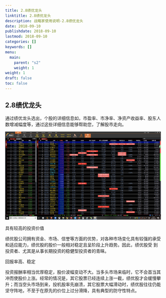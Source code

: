 ```yaml
---
title: 2.8绩优龙头
linktitle: 2.8绩优龙头
description: 战略家使用说明-2.8绩优龙头
date: 2018-09-10
publishdate: 2018-09-10
lastmod: 2018-09-10
categories: []
keywords: []
menu:
  main:
    parent: "s2"
    weight: 1
weight: 1
draft: false
toc: false
---
```




## 2.8绩优龙头

通过绩优龙头选出，个股的详细信息如，市盈率、市净率、净资产收益率、股东人数增减幅度等，通过这些详细信息能够帮助您，了解股市走向。

![](/assets/hld_jiyoulongtou.png)

具有较高的投资价值

绩优股公司拥有资金、市场、信誉等方面的优势，对各种市场变化具有较强的承受	和适应能力，绩优股的股价一般相对稳定且呈阶段上升趋势。因此，绩优股受	到投资者、尤其是从事长期投资的稳健型投资者的青睐。

回报率高、稳定

投资报酬率相当优厚稳定，股价波幅变动不大。当多头市场来临时，它不会首当其	冲而使股价上涨。经常的情况是，其它股票已经连续上涨一截，绩优股才会缓慢攀	升；而当空头市场到来，投机股率先崩溃，其它股票大幅滑动时，绩优股往往仍能	坚守阵地，不至于在原先的价位上过分滑降，具有典型的防守性特点。 

